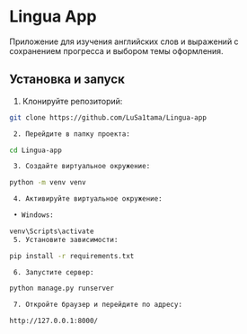 # Lingua App

Приложение для изучения английских слов и выражений с сохранением прогресса и выбором темы оформления.

## Установка и запуск

1. Клонируйте репозиторий:
```bash
git clone https://github.com/LuSa1tama/Lingua-app

 2. Перейдите в папку проекта:

cd Lingua-app

 3. Создайте виртуальное окружение:

python -m venv venv

 4. Активируйте виртуальное окружение:

 • Windows:

venv\Scripts\activate
 5. Установите зависимости:

pip install -r requirements.txt

 6. Запустите сервер:

python manage.py runserver

 7. Откройте браузер и перейдите по адресу:

http://127.0.0.1:8000/
